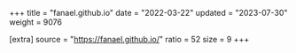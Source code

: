 +++
title = "fanael.github.io"
date = "2022-03-22"
updated = "2023-07-30"
weight = 9076

[extra]
source = "https://fanael.github.io/"
ratio = 52
size = 9
+++
